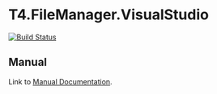 # T4.FileManager.VisualStudio

[![Build Status](https://dev.azure.com/databinding/Building%20Blocks/_apis/build/status/T4.FileManager?branchName=master)](https://dev.azure.com/databinding/Building%20Blocks/_build/latest?definitionId=2&branchName=master)

## Manual

Link to [Manual Documentation]( https://databinding-gmbh.github.io/T4.FileManager.VisualStudio/docs/manual ).